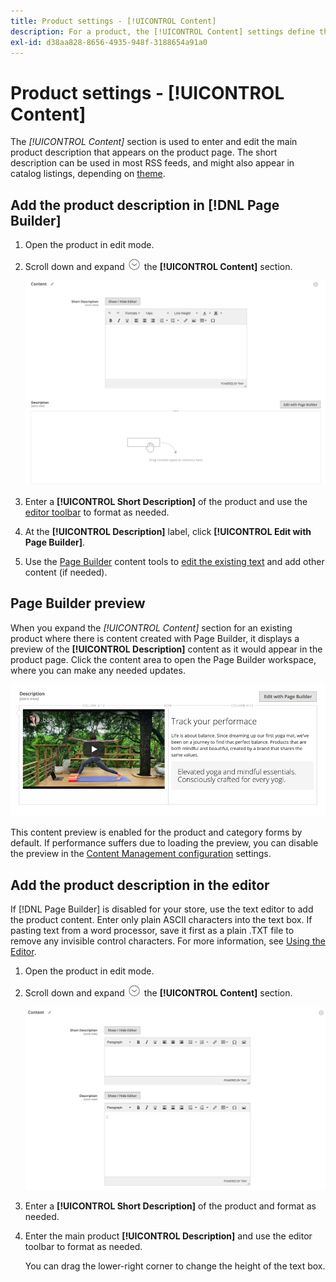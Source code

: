 ```yaml
---
title: Product settings - [!UICONTROL Content]
description: For a product, the [!UICONTROL Content] settings define the main product description that appears on the product page.
exl-id: d38aa828-8656-4935-948f-3188654a91a0
---
```

# Product settings - [!UICONTROL Content]

The _[!UICONTROL Content]_ section is used to enter and edit the main product description that appears on the product page. The short description can be used in most RSS feeds, and might also appear in catalog listings, depending on [theme](../content-design/themes.md).

## Add the product description in [!DNL Page Builder]

1. Open the product in edit mode.

1. Scroll down and expand ![Expansion selector](../assets/icon-display-expand.png) the **[!UICONTROL Content]** section.

   ![Product content](./assets/product-content.png)<!-- zoom -->

1. Enter a **[!UICONTROL Short Description]** of the product and use the [editor toolbar](../content-design/editor.md) to format as needed.

1. At the **[!UICONTROL Description]** label, click **[!UICONTROL Edit with Page Builder]**.

1. Use the [Page Builder](../page-builder/introduction.md) content tools to [edit the existing text](../page-builder/text.md) and add other content (if needed).

## Page Builder preview

When you expand the _[!UICONTROL Content]_ section for an existing product where there is content created with Page Builder, it displays a preview of the **[!UICONTROL Description]** content as it would appear in the product page. Click the content area to open the Page Builder workspace, where you can make any needed updates.

![Description preview](../page-builder/assets/pb-product-category-content-preview.png)<!-- zoom -->

This content preview is enabled for the product and category forms by default. If performance suffers due to loading the preview, you can disable the preview in the [Content Management configuration](../configuration-reference/general/content-management.md#advanced-content-tools) settings.

## Add the product description in the editor

If [!DNL Page Builder] is disabled for your store, use the text editor to add the product content. Enter only plain ASCII characters into the text box. If pasting text from a word processor, save it first as a plain .TXT file to remove any invisible control characters. For more information, see [Using the Editor](../content-design/editor.md).

1. Open the product in edit mode.

1. Scroll down and expand ![Expansion selector](../assets/icon-display-expand.png) the **[!UICONTROL Content]** section.

   ![Simple product content](./assets/product-simple-content.png)<!-- zoom -->

1. Enter a **[!UICONTROL Short Description]** of the product and format as needed.

1. Enter the main product **[!UICONTROL Description]** and use the editor toolbar to format as needed.

   You can drag the lower-right corner to change the height of the text box.
